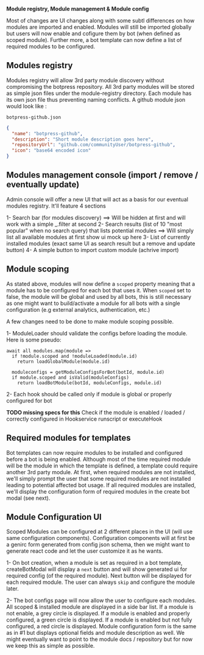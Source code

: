 **Module registry, Module management & Module config**

Most of changes are UI changes along with some subtl differences on how modules are imported and enabled. Modules will still be imported globally but users will now enable and cofigure them by bot (when defined as scoped module). Further more, a bot template can now define a list of required modules to be configured.

## Modules registry

Modules registry will allow 3rd party module discovery without compromising the botpress repository. All 3rd party modules will be stored as simple json files under the module-registry directory. Each module has its own json file thus preventing naming conflicts. A github module json would look like :

`botpress-github.json`

```json
{
  "name": "botpress-github",
  "description": "Short module description goes here",
  "repositoryUrl": "github.com/communityUser/botpress-github",
  "icon": "base64 encoded icon"
}
```

## Modules management console (import / remove / eventually update)

Admin console will offer a new UI that will act as a basis for our eventual modules registry. It'll feature 4 sections

1- Search bar (for modules discovery) ==> Will be hidden at first and will work with a simple \_.filter at second
2- Search results (list of 10 "most popular" when no search query) that lists potential modules ==> Will simply list all available modules at first
show ui mock up here
3- List of currently installed modules (exact same UI as search result but a remove and update button)
4- A simple button to import custom module (achrive import)

<!-- See mockup in PR -->

## Module scoping

As stated above, modules will now define a `scoped` property meaning that a module has to be configured for each bot that uses it. When `scoped` set to false, the module will be global and used by all bots, this is still necessary as one might want to build/activate a module for all bots with a single configuration (e.g external analytics, authentication, etc.)

A few changes need to be done to make module scoping possible.

1- ModuleLoader should validate the configs before loading the module. Here is some pseudo:

```
await all modules.map(module =>
  if !module.scoped and !moduleLoaded(module.id)
    return loadGlobalModule(module.id)

  moduleconfigs = getModuleConfigsForBot(botId, module.id)
  if module.scoped and isValid(moduleConfigs)
    return loadBotModule(botId, moduleConfigs, module.id)
```

2- Each hook should be called only if module is global or properly configured for bot

**TODO missing specs for this**
Check if the module is enabled / loaded / correctly configured in Hookservice runscript or executeHook

## Required modules for templates

Bot templates can now require modules to be installed and configured before a bot is being enabled. Although most of the time required module will be the module in which the template is defined, a template could require another 3rd party module. At first, when required modules are not installed, we'll simply prompt the user that some required modules are not installed leading to potential affected bot usage. If all required modules are installed, we'll display the configuration form of required modules in the create bot modal (see next).

## Module Configuration UI

Scoped Modules can be configured at 2 different places in the UI (will use same configuration components). Configuration components will at first be a genirc form generated from config json schema, then we might want to generate react code and let the user customize it as he wants.

1- On bot creation, when a module is set as required in a bot template, createBotModal will display a `next` button and will show generated ui for required config (of the required module). Next button will be displayed for each required module. The user can always `skip` and configure the module later.

<!-- See mockup in PR -->

2- The bot configs page will now allow the user to configure each modules. All scoped & installed module are displayed in a side bar list. If a module is not enable, a grey circle is displayed. If a module is enabled and properly configured, a green circle is displayed. If a module is enabled but not fully configured, a red circle is displayed. Module configuration form is the same as in #1 but displays optional fields and module description as well. We might eventually want to point to the module docs / repository but for now we keep this as simple as possible.

<!-- See mockup in PR -->
